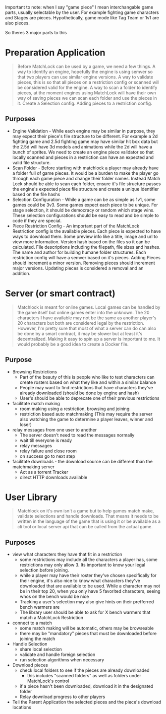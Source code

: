 Important to note: when I say "game piece" I mean interchangable game parts, usually selectable by the user. For example fighting game characters and Stages are pieces. Hypothetically, game mode like Tag Team or 1v1 are also pieces.

So theres 3 major parts to this

# Preparation Application
> Before MatchLock can be used by a game, we need a few things. A way to identify an engine, hopefully the engine is using semver so that two players can use similar engine versions. A way to validate pieces, this is so that all pieces on a restriction config or scanned will be considered valid for the engine. A way to scan a folder to identify pieces, at the moment engines using MatchLock will have their own way of saving pieces we can scan each folder and use the pieces in it. Create a Selection config. Adding pieces to a restriction config.

## Purposes
- Engine Validation - While each engine may be similar in purpose, they may expect their piece's file structure to be different. For example a 2d fighting game and 2.5d fighting game may have similar hit box data but the 2.5d will have 3d models and animations while the 2d will have a bunch of sprites. We need to create an engine piece validator so that locally scanned and pieces in a restriction can have an expected and valid file structure.
- Scan Folder - Before starting with matchlock a player may already have a folder full of game pieces. It would be a burden to make the player go through each game piece and change their folder names. Instead Match Lock should be able to scan each folder, ensure it's file structure passes the engine's expected piece file structure and create a unique Identifier based on the file hashs
- Selection Configuration - While a game can be as simple as 1v1, some games could be 3v3. Some games expect each piece to be unique. For stage selection, it should be democracy or random which stage wins. These selection configurations should be easy to read and be simple to code if they are special.
- Piece Restriction Config - An important part of the MatchLock Restriction config is the available pieces. Each piece is expected to have ways to download them. Some preview info like a title, image and url to view more information. Version hash based on the files so it can be calculated. File descriptions including the filepath, file sizes and hashes. The name and author for building humane folder structures. Each restriction config will have a semver based on it's pieces. Adding Pieces should increment a minor version. Removing pieces should increment major versions. Updating pieces is considered a removal and an addition.



# Server (or smart contract)
> Matchlock is meant for online games. Local games can be handled by the game itself but online games enter into the unknown. The 20 characters I have available may not be the same as another player's 20 characters but both are considered legal by the restriction. However, I'm pretty sure that most of what a server can do can also be done by a smart contract, it may be slower but at least it's decentralized. Making it easy to spin up a server is important to me. It would probably be a good idea to create a Docker file.

## Purpose
- Browsing Restrictions
  - Part of the beauty of this is people who like to test characters can create rosters based on what they like and within a similar balance
  - People may want to find restrictions that have characters they've already downloaded (should be done by engine and hash)
  - User's should be able to deprecate one of their previous restrictions
- facilitate match making
  - room making using a restriction, browsing and joining
  - restriction based auto matchmaking (This may require the server also watching the game to determine a player leaves, winner and loser)
- relay messages from one user to another
  - The server doesn't need to read the messages normally
  - wait till everyone is ready
  - relay messages
  - relay failure and close room
  - on success go to next step
- facilitate downloads - the download source can be different than the matchmaking server
  - Act as a torrent Tracker
  - direct HTTP downloads available




# User Library
> Matchlock on it's own isn't a game but to help games match make, validate selections and handle downloads. That means it needs to be written in the language of the game that is using it or be available as a cli tool or local server api that can be called from the actual game.

## Purposes
- view what characters they have that fit in a restriction
  - some restrictions may include all the characters a player has, some restrictions may only allow 3. Its important to know your legal selection before joining.
  - while a player may have their roster they've chosen specifically for their engine, it's also nice to know what characters they've downloaded that are available to be used. While a character may not be in their top 20, when you only have 5 favorited characters, seeing whos on the bench would be nice
  - Tracking a user's selection may also give hints on their prefferred bench warmers are
  - The library user should be able to ask for X bench warmers that match a MatchLock Restriction
- connect to a match
  - some match making will be automatic, others may be browseable
  - there may be "mandatory" pieces that must be downloaded before joining the match
- Handle Selection
  - share local selection
  - validate and handle foreign selection
  - run selection algorithms when necessary
- Download pieces
  - check local folders to see if the pieces are already downloaded
    - this includes "scanned folders" as well as folders under MatchLock's control
  - if a piece hasn't been downloaded, download it in the designated folder
  - Relay download progress to other players
- Tell the Parent Application the selected pieces and the piece's download locations

